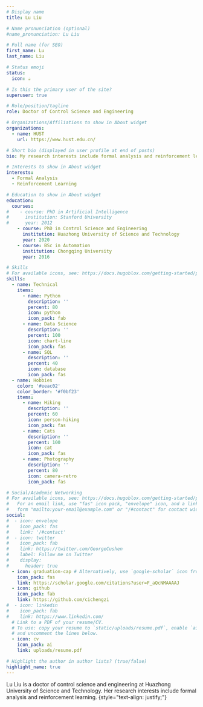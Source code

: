```yaml
---
# Display name
title: Lu Liu

# Name pronunciation (optional)
#name_pronunciation: Lu Liu

# Full name (for SEO)
first_name: Lu
last_name: Liu

# Status emoji
status:
  icon: ☕️

# Is this the primary user of the site?
superuser: true

# Role/position/tagline
role: Doctor of Control Science and Engineering

# Organizations/Affiliations to show in About widget
organizations:
  - name: HUST
    url: https://www.hust.edu.cn/

# Short bio (displayed in user profile at end of posts)
bio: My research interests include formal analysis and reinforcement learning.

# Interests to show in About widget
interests:
  - Formal Analysis
  - Reinforcement Learning

# Education to show in About widget
education:
  courses:
#    - course: PhD in Artificial Intelligence
#      institution: Stanford University
#      year: 2012
    - course: PhD in Control Science and Engineering
      institution: Huazhong University of Science and Technology
      year: 2020
    - course: BSc in Automation
      institution: Chongqing University
      year: 2016

# Skills
# For available icons, see: https://docs.hugoblox.com/getting-started/page-builder/#icons
skills:
  - name: Technical
    items:
      - name: Python
        description: ''
        percent: 80
        icon: python
        icon_pack: fab
      - name: Data Science
        description: ''
        percent: 100
        icon: chart-line
        icon_pack: fas
      - name: SQL
        description: ''
        percent: 40
        icon: database
        icon_pack: fas
  - name: Hobbies
    color: '#eeac02'
    color_border: '#f0bf23'
    items:
      - name: Hiking
        description: ''
        percent: 60
        icon: person-hiking
        icon_pack: fas
      - name: Cats
        description: ''
        percent: 100
        icon: cat
        icon_pack: fas
      - name: Photography
        description: ''
        percent: 80
        icon: camera-retro
        icon_pack: fas

# Social/Academic Networking
# For available icons, see: https://docs.hugoblox.com/getting-started/page-builder/#icons
#   For an email link, use "fas" icon pack, "envelope" icon, and a link in the
#   form "mailto:your-email@example.com" or "/#contact" for contact widget.
social:
#  - icon: envelope
#    icon_pack: fas
#    link: '/#contact'
#  - icon: twitter
#    icon_pack: fab
#    link: https://twitter.com/GeorgeCushen
#    label: Follow me on Twitter
#    display:
#      header: true
  - icon: graduation-cap # Alternatively, use `google-scholar` icon from `ai` icon pack
    icon_pack: fas
    link: https://scholar.google.com/citations?user=F_aQcNMAAAAJ
  - icon: github
    icon_pack: fab
    link: https://github.com/cichengzi
#  - icon: linkedin
#    icon_pack: fab
#    link: https://www.linkedin.com/
  # Link to a PDF of your resume/CV.
  # To use: copy your resume to `static/uploads/resume.pdf`, enable `ai` icons in `params.yaml`,
  # and uncomment the lines below.
  - icon: cv
    icon_pack: ai
    link: uploads/resume.pdf

# Highlight the author in author lists? (true/false)
highlight_name: true
---
```


Lu Liu is a doctor of control science and engineering at Huazhong University of Science and Technology. Her research interests include formal analysis and reinforcement learning.
{style="text-align: justify;"}
